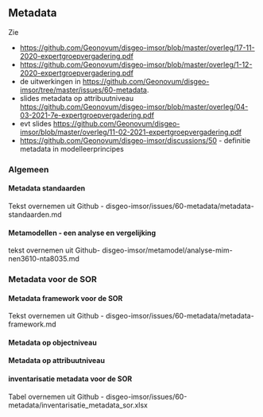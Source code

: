 ## Metadata

Zie 
- https://github.com/Geonovum/disgeo-imsor/blob/master/overleg/17-11-2020-expertgroepvergadering.pdf
- https://github.com/Geonovum/disgeo-imsor/blob/master/overleg/1-12-2020-expertgroepvergadering.pdf
- de uitwerkingen in https://github.com/Geonovum/disgeo-imsor/tree/master/issues/60-metadata.
- slides metadata op attribuutniveau https://github.com/Geonovum/disgeo-imsor/blob/master/overleg/04-03-2021-7e-expertgroepvergadering.pdf
- evt slides https://github.com/Geonovum/disgeo-imsor/blob/master/overleg/11-02-2021-expertgroepvergadering.pdf
- https://github.com/Geonovum/disgeo-imsor/discussions/50 - definitie metadata in modelleerprincipes

### Algemeen

#### Metadata standaarden

Tekst overnemen uit Github - disgeo-imsor/issues/60-metadata/metadata-standaarden.md

#### Metamodellen - een analyse en vergelijking

tekst overnemen uit Github- disgeo-imsor/metamodel/analyse-mim-nen3610-nta8035.md


### Metadata voor de SOR 

#### Metadata framework voor de SOR

Tekst overnemen uit Github - disgeo-imsor/issues/60-metadata/metadata-framework.md


#### Metadata op objectniveau


#### Metadata op attribuutniveau

#### inventarisatie metadata voor de SOR

Tabel overnemen uit Github -  disgeo-imsor/issues/60-metadata/inventarisatie_metadata_sor.xlsx

